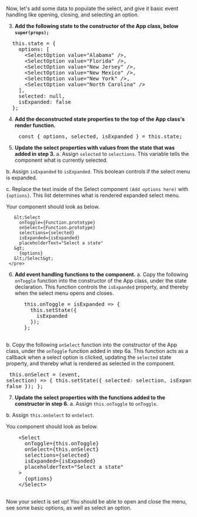Now, let's add some data to populate the select, and give it basic event handling like opening, closing, and selecting an option.

3) **Add the following state to the constructor of the App class, below `super(props);`**

<pre class="file" data-target="clipboard">
  this.state = {
    options: [
      &lt;SelectOption value="Alabama" /&gt;,
      &lt;SelectOption value="Florida" /&gt;,
      &lt;SelectOption value="New Jersey" /&gt;,
      &lt;SelectOption value="New Mexico" /&gt;,
      &lt;SelectOption value="New York" /&gt;,
      &lt;SelectOption value="North Carolina" /&gt;
    ],
    selected: null,
    isExpanded: false
  };
</pre>

4) **Add the deconstructed state properties to the top of the App class's render function.** 

<pre class="file" data-target="clipboard">
    const { options, selected, isExpanded } = this.state;
</pre>

5) **Update the select properties with values from the state that was added in step 3.** 
  a. Assign `selected` to `selections`. This variable tells the component what is currently selected.

  b. Assign `isExpanded` to `isExpanded`. This boolean controls if the select menu is expanded.

  c. Replace the text inside of the Select component `(Add options here)` with `{options}`. This list determines what is rendered expanded select menu.
  
  Your component should look as below.
 ```
    &lt;Select
      onToggle={Function.prototype}
      onSelect={Function.prototype}
      selections={selected}
      isExpanded={isExpanded}
      placeholderText="Select a state"
    &gt;
      {options}
    &lt;/Select&gt;
  </pre>
```

6) **Add event handling functions to the component.**
  a. Copy the following `onToggle` function into the constructor of the App class, under the state declaration. This function controls the `isExpanded` property, and thereby when the select menu opens and closes.
    <pre class="file" data-target="clipboard">
      this.onToggle = isExpanded => {
        this.setState({
          isExpanded
        });
      };
    </pre>

  b. Copy the following `onSelect` function into the constructor of the App class, under the `onToggle` function added in step 6a. This function acts as a callback when a select option is clicked, updating the `selected` state property, and thereby what is rendered as selected in the component.
    <pre class="file" data-target="clipboard">
      this.onSelect = (event, selection) => {
        this.setState({
          selected: selection,
          isExpanded: false
        });
      };
    </pre>

7) **Update the select properties with the functions added to the constructor in step 6.**
  a. Assign `this.onToggle` to `onToggle`.

  b. Assign `this.onSelect` to `onSelect`.

  You component should look as below.
  <pre>
    &lt;Select
      onToggle={this.onToggle}
      onSelect={this.onSelect}
      selections={selected}
      isExpanded={isExpanded}
      placeholderText="Select a state"
    &gt;
      {options}
    &lt;/Select&gt;
  </pre>

Now your select is set up! You should be able to open and close the menu, see some basic options, as well as select an option.
